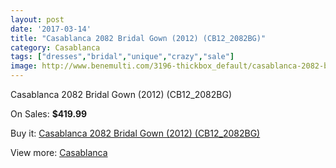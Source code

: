 ```yaml
---
layout: post
date: '2017-03-14'
title: "Casablanca 2082 Bridal Gown (2012) (CB12_2082BG)"
category: Casablanca
tags: ["dresses","bridal","unique","crazy","sale"]
image: http://www.benemulti.com/3196-thickbox_default/casablanca-2082-bridal-gown-2012-cb122082bg.jpg
---
```

Casablanca 2082 Bridal Gown (2012) (CB12_2082BG)

On Sales: **$419.99**
<a href="https://www.benemulti.com/en/casablanca/1255-casablanca-2082-bridal-gown-2012-cb122082bg.html"><amp-img layout="responsive" width="600" height="600" src="//www.benemulti.com/3196-thickbox_default/casablanca-2082-bridal-gown-2012-cb122082bg.jpg" alt="Casablanca 2082 Bridal Gown (2012) (CB12_2082BG) 0" /></a>
<a href="https://www.benemulti.com/en/casablanca/1255-casablanca-2082-bridal-gown-2012-cb122082bg.html"><amp-img layout="responsive" width="600" height="600" src="//www.benemulti.com/3198-thickbox_default/casablanca-2082-bridal-gown-2012-cb122082bg.jpg" alt="Casablanca 2082 Bridal Gown (2012) (CB12_2082BG) 1" /></a>
<a href="https://www.benemulti.com/en/casablanca/1255-casablanca-2082-bridal-gown-2012-cb122082bg.html"><amp-img layout="responsive" width="600" height="600" src="//www.benemulti.com/3197-thickbox_default/casablanca-2082-bridal-gown-2012-cb122082bg.jpg" alt="Casablanca 2082 Bridal Gown (2012) (CB12_2082BG) 2" /></a>

Buy it: [Casablanca 2082 Bridal Gown (2012) (CB12_2082BG)](https://www.benemulti.com/en/casablanca/1255-casablanca-2082-bridal-gown-2012-cb122082bg.html "Casablanca 2082 Bridal Gown (2012) (CB12_2082BG)")

View more: [Casablanca](https://www.benemulti.com/en/18-casablanca "Casablanca")